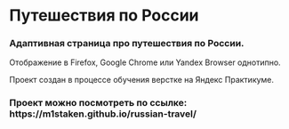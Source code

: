 <h1>Путешествия по России</h1>


<h3>Адаптивная страница про путешествия по России.</h3>


Отображение в Firefox, Google Chrome или Yandex Browser однотипно.

Проект создан в процессе обучения верстке на Яндекс Практикуме.


<h3>Проект можно посмотреть по ссылке: https://m1staken.github.io/russian-travel/</h3>


